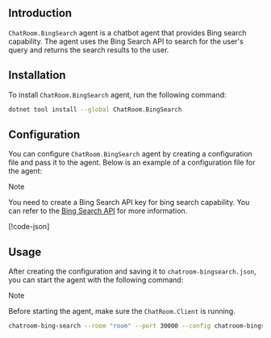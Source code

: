 ## Introduction
`ChatRoom.BingSearch` agent is a chatbot agent that provides Bing search capability. The agent uses the Bing Search API to search for the user's query and returns the search results to the user.

## Installation
To install `ChatRoom.BingSearch` agent, run the following command:
```bash
dotnet tool install --global ChatRoom.BingSearch
```

## Configuration
You can configure `ChatRoom.BingSearch` agent by creating a configuration file and pass it to the agent. Below is an example of a configuration file for the agent:

> [!NOTE]
> You need to create a Bing Search API key for bing search capability. You can refer to the [Bing Search API](https://www.microsoft.com/en-us/bing/apis/bing-web-search-api) for more information.

[!code-json[](../../configuration/chatroom-bingsearch.json)]

## Usage
After creating the configuration and saving it to `chatroom-bingsearch.json`, you can start the agent with the following command:

> [!NOTE]
> Before starting the agent, make sure the `ChatRoom.Client` is running.

```bash
chatroom-bing-search --room "room" --port 30000 --config chatroom-bingsearch.json
```
